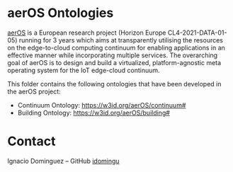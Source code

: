 # aerOS Ontologies

[aerOS](https://aeros-project.eu) is a European research project (Horizon Europe CL4-2021-DATA-01-05) running for 3 years which aims at transparently utilising the resources on the edge-to-cloud computing continuum for enabling applications in an effective manner while incorporating multiple services. The overarching goal of aerOS is to design and build a virtualized, platform-agnostic meta operating system for the IoT edge-cloud continuum.

This folder contains the following ontologies that have been developed in the aerOS project:

- Continuum Ontology: https://w3id.org/aerOS/continuum#
- Building Ontology: https://w3id.org/aerOS/building#

# Contact

Ignacio Dominguez – GitHub [idomingu](https://github.com/idomingu)
